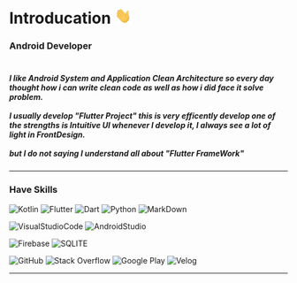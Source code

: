 <h1> Introducation <img src="https://raw.githubusercontent.com/ABSphreak/ABSphreak/master/gifs/Hi.gif" width="30px">

<h3>Android Developer<br><br/>
<h5>I like Android System and Application Clean Architecture so every day thought how i can write clean code as well as how i did face it solve problem.<br><br/>
I usually develop "Flutter Project" this is very efficently develop one of the strengths is Intuitive UI whenever I develop it, I always see a lot of light in FrontDesign.<br><br/>
but I do not saying I understand all about "Flutter FrameWork"
</h5>

--------------------------------------------------------------------------------------------------
<h3>Have Skills</h3>

![Kotlin](https://img.shields.io/badge/Kotlin-0095D5?&style=flat-square&logo=kotlin&logoColor=white) ![Flutter](https://img.shields.io/badge/Flutter-0095D5?&style=flats-quare&logo=flutter&logoColor=white) ![Dart](https://img.shields.io/badge/dart-0095D5?&style=flats-quare&logo=dart&logoColor=white) ![Python](https://img.shields.io/badge/Python-14354C?style=flat-square&logo=python&logoColor=white) ![MarkDown](https://img.shields.io/badge/Markdown-000000?style=flat-square&logo=markdown&logoColor=white)

![VisualStudioCode](https://img.shields.io/badge/VisualStudioCode-3776AB?&style=flats-quare&logo=VisualStudioCode&logoColor=white) ![AndroidStudio](https://img.shields.io/badge/AndroidStudio-3DDC84?&style=flats-quare&logo=AndroidStudio&logoColor=white) 

 ![Firebase](https://img.shields.io/badge/Firebase-FE7A16?style=flat-square&logo=stack-overflow&logoColor=white)  ![SQLITE](https://img.shields.io/badge/SQLITE-000000?style=flat-square&logo=SQLITE&logoColor=white)

![GitHub](https://img.shields.io/badge/-GitHub-181717?style=flat-square&logo=github) ![Stack Overflow](https://img.shields.io/badge/Stack_Overflow-FE7A16?style=flat-square&logo=stack-overflow&logoColor=white) ![Google Play](https://img.shields.io/badge/Google_Play-414141?style=flat-square&logo=google-play&logoColor=white) ![Velog](https://img.shields.io/badge/Velog-008000?style=flat-square&logo=Velog&logoColor=white)

---------------------------------------------------------------------------------------------------

